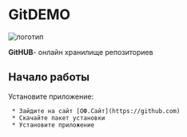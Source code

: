 # GitDEMO

![логотип](https://encrypted-tbn0.gstatic.com/images?q=tbn:ANd9GcScexj3CpRLnC6yV98CZM1a217U1jI58mOAIwvpdSrPm6YWH2ju0p6iNd1v3uv-GS0KTEg&usqp=CAU)

**GitHUB**- онлайн хранилище репозиториев

## Начало работы

Установите приложение:

     * Зайдите на сайт [ОФ.Сайт](https://github.com)
     * Скачайте пакет установки
     * Установите приложение
